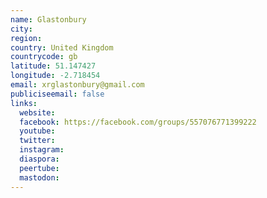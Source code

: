 ```yaml
---
name: Glastonbury
city:
region:
country: United Kingdom
countrycode: gb
latitude: 51.147427
longitude: -2.718454
email: xrglastonbury@gmail.com
publiciseemail: false
links:
  website:
  facebook: https://facebook.com/groups/557076771399222
  youtube:
  twitter:
  instagram:
  diaspora:
  peertube:
  mastodon:
---
```

